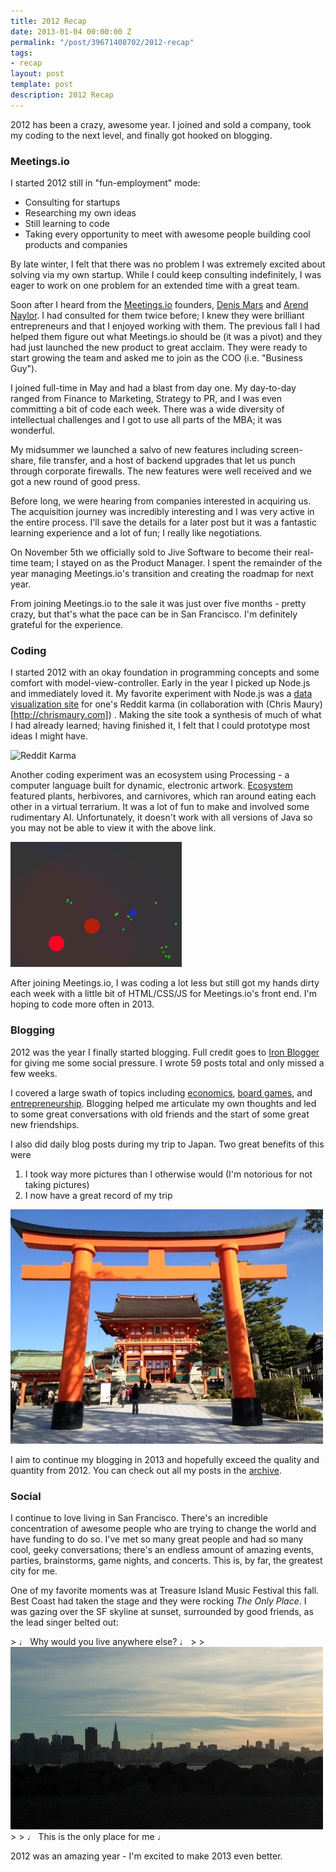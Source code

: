```yaml
---
title: 2012 Recap
date: 2013-01-04 00:00:00 Z
permalink: "/post/39671408702/2012-recap"
tags:
- recap
layout: post
template: post
description: 2012 Recap
---
```


2012 has been a crazy, awesome year. I joined and sold a company, took my coding to the next level, and finally got hooked on blogging.

### Meetings.io
I started 2012 still in "fun-employment" mode:

*   Consulting for startups
*   Researching my own ideas 
*   Still learning to code
*   Taking every opportunity to meet with awesome people building cool products and companies

By late winter, I felt that there was no problem I was extremely excited about solving via my own startup. While I could keep consulting indefinitely, I was eager to work on one problem for an extended time with a great team.

Soon after I heard from the [Meetings.io](http://meetings.io) founders, [Denis Mars](https://twitter.com/denismars) and [Arend Naylor](https://twitter.com/arendn). I had consulted for them twice before; I knew they were brilliant entrepreneurs and that I enjoyed working with them. The previous fall I had helped them figure out what Meetings.io should be (it was a pivot) and they had just launched the new product to great acclaim. They were ready to start growing the team and asked me to join as the COO (i.e. "Business Guy").

I joined full-time in May and had a blast from day one. My day-to-day ranged from Finance to Marketing, Strategy to PR, and I was even committing a bit of code each week. There was a wide diversity of intellectual challenges and I got to use all parts of the MBA; it was wonderful.

My midsummer we launched a salvo of new features including screen-share, file transfer, and a host of backend upgrades that let us punch through corporate firewalls. The new features were well received and we got a new round of good press.

Before long, we were hearing from companies interested in acquiring us. The acquisition journey was incredibly interesting and I was very active in the entire process. I'll save the details for a later post but it was a fantastic learning experience and a lot of fun; I really like negotiations.

On November 5th we officially sold to Jive Software to become their real-time team; I stayed on as the Product Manager. I spent the remainder of the year managing Meetings.io's transition and creating the roadmap for next year.

From joining Meetings.io to the sale it was just over five months - pretty crazy, but that's what the pace can be in San Francisco. I'm definitely grateful for the experience.

### Coding
I started 2012 with an okay foundation in programming concepts and some comfort with model-view-controller. Early in the year I picked up Node.js and immediately loved it. My favorite experiment with Node.js was a [data visualization site](http://karma.randylubin.com/) for one's Reddit karma (in collaboration with (Chris Maury)[http://chrismaury.com])
. Making the site took a synthesis of much of what I had already learned; having finished it, I felt that I could prototype most ideas I might have.

![Reddit Karma](http://i.imgur.com/LZeag.png)

Another coding experiment was an ecosystem using Processing - a computer language built for dynamic, electronic artwork. [Ecosystem](http://randylubin.com/ecosystem/index.html) featured plants, herbivores, and carnivores, which ran around eating each other in a virtual terrarium. It was a lot of fun to make and involved some rudimentary AI. Unfortunately, it doesn't work with all versions of Java so you may not be able to view it with the above link.

![Ecosystem](/images/5ddc934eb6c124e6d735653498a921855a8d5cacb28e3076016db14884a6c6b1.png)

After joining Meetings.io, I was coding a lot less but still got my hands dirty each week with a little bit of HTML/CSS/JS for Meetings.io's front end. I'm hoping to code more often in 2013.

### Blogging

2012 was the year I finally started blogging. Full credit goes to [Iron Blogger](http://iron-blogger-sf.com/) for giving me some social pressure. I wrote 59 posts total and only missed a few weeks. 

I covered a large swath of topics including [economics](http://blog.randylubin.com/post/25841298247/fixing-unemployment-part-3), [board games](http://blog.randylubin.com/post/32659440239/board-games-and-the-mechanics-of-fun), and [entrepreneurship](http://blog.randylubin.com/post/35046027646/a-new-type-of-entrepreneurship). Blogging helped me articulate my own thoughts and led to some great conversations with old friends and the start of some great new friendships.

I also did daily blog posts during my trip to Japan. Two great benefits of this were

1.  I took way more pictures than I otherwise would (I'm notorious for not taking pictures)
2.  I now have a great record of my trip

![Fushimi Inari-taisha Shrine](/images/323b5556497ce5cdac349eb75af31d1306d1f8af69812000863e8c9e5906f663.jpg)

I aim to continue my blogging in 2013 and hopefully exceed the quality and quantity from 2012. You can check out all my posts in the [archive](http://blog.randylubin.com/archive).

### Social

I continue to love living in San Francisco. There's an incredible concentration of awesome people who are trying to change the world and have funding to do so. I've met so many great people and had so many cool, geeky conversations; there's an endless amount of amazing events, parties, brainstorms, game nights, and concerts. This is, by far, the greatest city for me.

One of my favorite moments was at Treasure Island Music Festival this fall. Best Coast had taken the stage and they were rocking _The Only Place_. I was gazing over the SF skyline at sunset, surrounded by good friends, as the lead singer belted out:

&gt; ♩ Why would you live anywhere else? ♩
&gt;
&gt; ![Treasure Island Sunset](/images/cfb3e9fc3b04ca04c57c0583244f0a31f8383963dff25b20564aa4d08d98d594.jpg)
&gt;
&gt; ♩ This is the only place for me ♩

2012 was an amazing year - I'm excited to make 2013 even better.